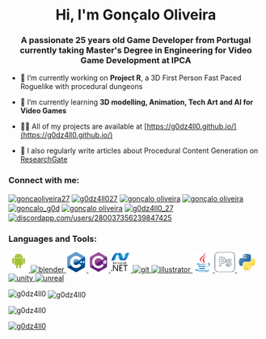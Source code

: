 <h1 align="center">Hi, I'm Gonçalo Oliveira</h1>
<h3 align="center">A passionate 25 years old Game Developer from Portugal currently taking Master's Degree in Engineering for Video Game Development at IPCA</h3>

- 🔭 I’m currently working on **Project R**, a 3D First Person Fast Paced Roguelike with procedural dungeons

- 🌱 I’m currently learning **3D modelling, Animation, Tech Art and AI for Video Games**

- 👨‍💻 All of my projects are available at [https://g0dz4ll0.github.io/](https://g0dz4ll0.github.io/)

- 📝 I also regularly write articles about Procedural Content Generation on [ResearchGate](https://www.researchgate.net/profile/Goncalo-Oliveira-22)

<h3 align="left">Connect with me:</h3>
<p align="left">
<a href="https://twitter.com/goncaoliveira27" target="blank"><img align="center" src="https://raw.githubusercontent.com/rahuldkjain/github-profile-readme-generator/master/src/images/icons/Social/twitter.svg" alt="goncaoliveira27" height="30" width="40" /></a>
<a href="https://gitlab.com/g0dz4ll027" target="blank"><img align="center" src="https://miro.medium.com/max/630/1*rXQwmGazoXXpH6E6_53j3A.png" alt="g0dz4ll027" height="30" width="40" /></a>
<a href="https://www.linkedin.com/in/gon%C3%A7alo-oliveira-a63536117/" target="blank"><img align="center" src="https://raw.githubusercontent.com/rahuldkjain/github-profile-readme-generator/master/src/images/icons/Social/linked-in-alt.svg" alt="gonçalo oliveira" height="30" width="40" /></a>
<a href="https://www.facebook.com/goncalo123" target="blank"><img align="center" src="https://raw.githubusercontent.com/rahuldkjain/github-profile-readme-generator/master/src/images/icons/Social/facebook.svg" alt="gonçalo oliveira" height="30" width="40" /></a>
<a href="https://instagram.com/goncalo_g0d" target="blank"><img align="center" src="https://raw.githubusercontent.com/rahuldkjain/github-profile-readme-generator/master/src/images/icons/Social/instagram.svg" alt="goncalo_g0d" height="30" width="40" /></a>
<a href="https://www.youtube.com/channel/UCvVUhUWpHYEP1FU_U5yyLQg" target="blank"><img align="center" src="https://raw.githubusercontent.com/rahuldkjain/github-profile-readme-generator/master/src/images/icons/Social/youtube.svg" alt="gonçalo oliveira" height="30" width="40" /></a>
<a href="https://www.leetcode.com/g0dz4ll0_27" target="blank"><img align="center" src="https://raw.githubusercontent.com/rahuldkjain/github-profile-readme-generator/master/src/images/icons/Social/leet-code.svg" alt="g0dz4ll0_27" height="30" width="40" /></a>
<a href="https://discord.gg/discordapp.com/users/gØÐ¢αllΩ27" target="blank"><img align="center" src="https://raw.githubusercontent.com/rahuldkjain/github-profile-readme-generator/master/src/images/icons/Social/discord.svg" alt="discordapp.com/users/280037356239847425" height="30" width="40" /></a>
</p>

<h3 align="left">Languages and Tools:</h3>
<p align="left"> <a href="https://developer.android.com" target="_blank" rel="noreferrer"> <img src="https://raw.githubusercontent.com/devicons/devicon/master/icons/android/android-original-wordmark.svg" alt="android" width="40" height="40"/> </a> <a href="https://www.blender.org/" target="_blank" rel="noreferrer"> <img src="https://download.blender.org/branding/community/blender_community_badge_white.svg" alt="blender" width="40" height="40"/> </a> <a href="https://www.w3schools.com/cpp/" target="_blank" rel="noreferrer"> <img src="https://raw.githubusercontent.com/devicons/devicon/master/icons/cplusplus/cplusplus-original.svg" alt="cplusplus" width="40" height="40"/> </a> <a href="https://www.w3schools.com/cs/" target="_blank" rel="noreferrer"> <img src="https://raw.githubusercontent.com/devicons/devicon/master/icons/csharp/csharp-original.svg" alt="csharp" width="40" height="40"/> </a> <a href="https://dotnet.microsoft.com/" target="_blank" rel="noreferrer"> <img src="https://raw.githubusercontent.com/devicons/devicon/master/icons/dot-net/dot-net-original-wordmark.svg" alt="dotnet" width="40" height="40"/> </a> <a href="https://git-scm.com/" target="_blank" rel="noreferrer"> <img src="https://www.vectorlogo.zone/logos/git-scm/git-scm-icon.svg" alt="git" width="40" height="40"/> </a> <a href="https://www.adobe.com/in/products/illustrator.html" target="_blank" rel="noreferrer"> <img src="https://www.vectorlogo.zone/logos/adobe_illustrator/adobe_illustrator-icon.svg" alt="illustrator" width="40" height="40"/> </a> <a href="https://www.java.com" target="_blank" rel="noreferrer"> <img src="https://raw.githubusercontent.com/devicons/devicon/master/icons/java/java-original.svg" alt="java" width="40" height="40"/> </a> <a href="https://www.photoshop.com/en" target="_blank" rel="noreferrer"> <img src="https://raw.githubusercontent.com/devicons/devicon/master/icons/photoshop/photoshop-line.svg" alt="photoshop" width="40" height="40"/> </a> <a href="https://www.python.org" target="_blank" rel="noreferrer"> <img src="https://raw.githubusercontent.com/devicons/devicon/master/icons/python/python-original.svg" alt="python" width="40" height="40"/> </a> <a href="https://unity.com/" target="_blank" rel="noreferrer"> <img src="https://www.vectorlogo.zone/logos/unity3d/unity3d-icon.svg" alt="unity" width="40" height="40"/> </a> <a href="https://unrealengine.com/" target="_blank" rel="noreferrer"> <img src="https://raw.githubusercontent.com/kenangundogan/fontisto/036b7eca71aab1bef8e6a0518f7329f13ed62f6b/icons/svg/brand/unreal-engine.svg" alt="unreal" width="40" height="40"/> </a> </p>

<p><img align="left" src="https://github-readme-stats.vercel.app/api/top-langs?username=g0dz4ll0&show_icons=true&theme=dark&locale=en&layout=compact" alt="g0dz4ll0" /></p>

<p>&nbsp;<img align="center" src="https://github-readme-stats.vercel.app/api?username=g0dz4ll0&show_icons=true&theme=dark&locale=en" alt="g0dz4ll0" /></p>

<p align="left"> <img src="https://komarev.com/ghpvc/?username=g0dz4ll0&label=Profile%20views&color=0e75b6&style=flat" alt="g0dz4ll0" /> </p>

<p align="left"> <a href="https://github.com/ryo-ma/github-profile-trophy"><img src="https://github-profile-trophy.vercel.app/?username=g0dz4ll0" alt="g0dz4ll0" /></a> </p>
